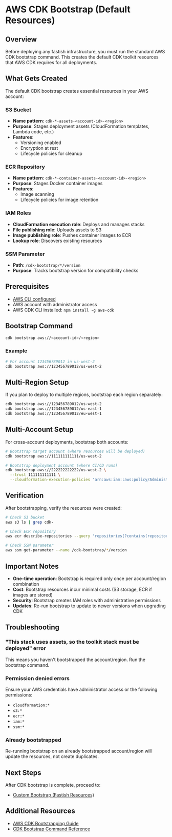 # AWS CDK Bootstrap (Default Resources)

## Overview

Before deploying any fastish infrastructure, you must run the standard AWS CDK bootstrap command. This creates the default CDK toolkit resources that AWS CDK requires for all deployments.

## What Gets Created

The default CDK bootstrap creates essential resources in your AWS account:

### S3 Bucket
- **Name pattern**: `cdk-*-assets-<account-id>-<region>`
- **Purpose**: Stages deployment assets (CloudFormation templates, Lambda code, etc.)
- **Features**:
  - Versioning enabled
  - Encryption at rest
  - Lifecycle policies for cleanup

### ECR Repository
- **Name pattern**: `cdk-*-container-assets-<account-id>-<region>`
- **Purpose**: Stages Docker container images
- **Features**:
  - Image scanning
  - Lifecycle policies for image retention

### IAM Roles
- **CloudFormation execution role**: Deploys and manages stacks
- **File publishing role**: Uploads assets to S3
- **Image publishing role**: Pushes container images to ECR
- **Lookup role**: Discovers existing resources

### SSM Parameter
- **Path**: `/cdk-bootstrap/*/version`
- **Purpose**: Tracks bootstrap version for compatibility checks

## Prerequisites

- [AWS CLI configured](https://docs.aws.amazon.com/cli/latest/userguide/cli-configure-quickstart.html)
- AWS account with administrator access
- AWS CDK CLI installed: `npm install -g aws-cdk`

## Bootstrap Command

```bash
cdk bootstrap aws://<account-id>/<region>
```

### Example

```bash
# For account 123456789012 in us-west-2
cdk bootstrap aws://123456789012/us-west-2
```

## Multi-Region Setup

If you plan to deploy to multiple regions, bootstrap each region separately:

```bash
cdk bootstrap aws://123456789012/us-west-2
cdk bootstrap aws://123456789012/us-east-1
cdk bootstrap aws://123456789012/eu-west-1
```

## Multi-Account Setup

For cross-account deployments, bootstrap both accounts:

```bash
# Bootstrap target account (where resources will be deployed)
cdk bootstrap aws://111111111111/us-west-2

# Bootstrap deployment account (where CI/CD runs)
cdk bootstrap aws://222222222222/us-west-2 \
  --trust 111111111111 \
  --cloudformation-execution-policies 'arn:aws:iam::aws:policy/AdministratorAccess'
```

## Verification

After bootstrapping, verify the resources were created:

```bash
# Check S3 bucket
aws s3 ls | grep cdk-

# Check ECR repository
aws ecr describe-repositories --query 'repositories[?contains(repositoryName, `cdk`)].repositoryName'

# Check SSM parameter
aws ssm get-parameter --name /cdk-bootstrap/*/version
```

## Important Notes

- **One-time operation**: Bootstrap is required only once per account/region combination
- **Cost**: Bootstrap resources incur minimal costs (S3 storage, ECR if images are stored)
- **Security**: Bootstrap creates IAM roles with administrative permissions
- **Updates**: Re-run bootstrap to update to newer versions when upgrading CDK

## Troubleshooting

### "This stack uses assets, so the toolkit stack must be deployed" error

This means you haven't bootstrapped the account/region. Run the bootstrap command.

### Permission denied errors

Ensure your AWS credentials have administrator access or the following permissions:
- `cloudformation:*`
- `s3:*`
- `ecr:*`
- `iam:*`
- `ssm:*`

### Already bootstrapped

Re-running bootstrap on an already bootstrapped account/region will update the resources, not create duplicates.

## Next Steps

After CDK bootstrap is complete, proceed to:
- [Custom Bootstrap (Fastish Resources)](/getting-started/bootstrap/custom.md)

## Additional Resources

- [AWS CDK Bootstrapping Guide](https://docs.aws.amazon.com/cdk/v2/guide/bootstrapping.html)
- [CDK Bootstrap Command Reference](https://docs.aws.amazon.com/cdk/v2/guide/ref-cli-cmd-bootstrap.html)

